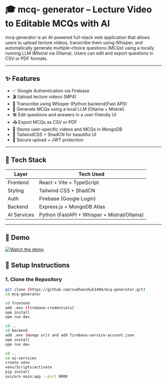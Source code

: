 # 🎓 mcq- generator – Lecture Video to Editable MCQs with AI

mcq-generator is an AI-powered full-stack web application that allows users to upload lecture videos, transcribe them using Whisper, and automatically generate multiple-choice questions (MCQs) using a locally running LLM (Mistral via Ollama). Users can edit and export questions in CSV or PDF formats.

---

## ✨ Features

- ✅ Google Authentication via Firebase
- 🎬 Upload lecture videos (MP4)
- 📝 Transcribe using Whisper (Python backend(Fast API))
- 🧠 Generate MCQs using a local LLM (Ollama + Mistral)
- 🛠️ Edit questions and answers in a user-friendly UI
- 📥 Export MCQs as CSV or PDF
- 💾 Stores user-specific videos and MCQs in MongoDB
- 🌈 TailwindCSS + ShadCN for beautiful UI
- 🔐 Secure upload + JWT protection

---

## 🧱 Tech Stack

| Layer        | Tech Used                     |
|--------------|-------------------------------|
| Frontend     | React + Vite + TypeScript     |
| Styling      | Tailwind CSS + ShadCN         |
| Auth         | Firebase (Google Login)       |
| Backend      | Express.js + MongoDB Atlas    |
| AI Services  | Python (FastAPI + Whisper + Mistral/Ollama) |


---
## 🚀 Demo

[![Watch the demo](https://img.youtube.com/vi/EH4gLzPuaWY/maxresdefault.jpg)](https://youtu.be/EH4gLzPuaWY)


## 🚀 Setup Instructions

### 1. Clone the Repository

```bash
git clone (https://github.com/sudhanshuk1404/mcq-generator.git)
cd mcq-generator

cd frontend
add .env (firebase-credentials)
npm install
npm run dev

cd ..
cd backend
add .env (mongo uri) and add firebase-service-account.json
npm install
npm run dev

cd ..
cd ai-services
create venv
venv/Scripts/activate
pip install
uvicorn main:app --port 8000






